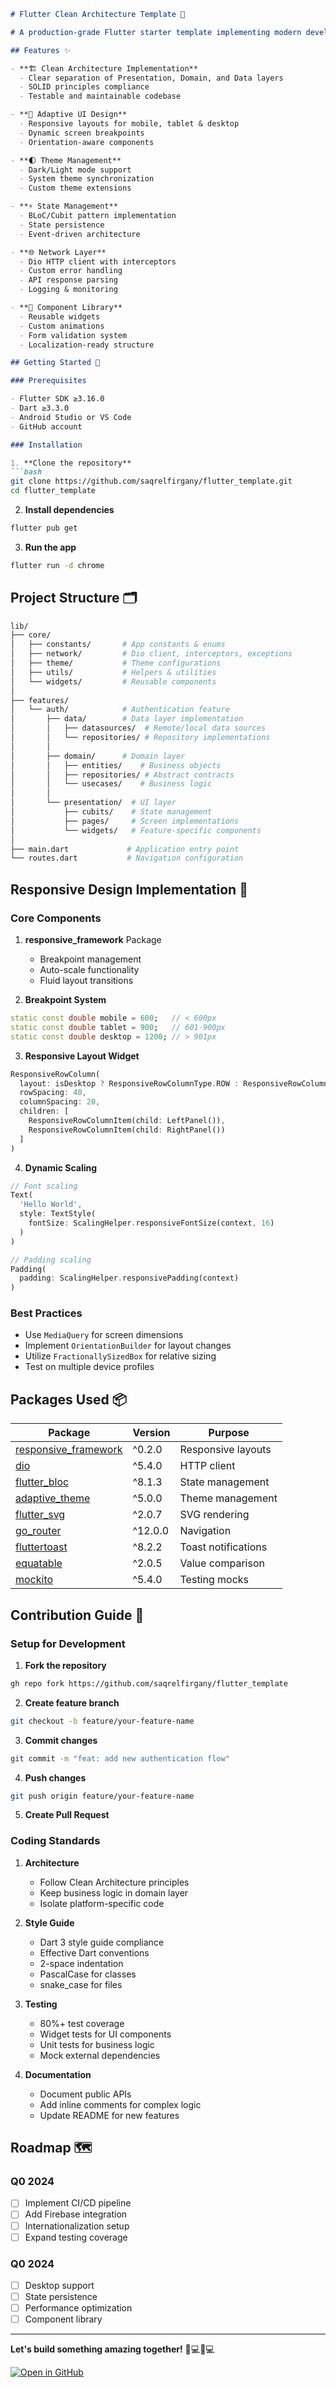 ```markdown
# Flutter Clean Architecture Template 🚀

# A production-grade Flutter starter template implementing modern development practices with Clean Architecture, responsive design, and robust state management.

## Features ✨

- **🏗 Clean Architecture Implementation**
  - Clear separation of Presentation, Domain, and Data layers
  - SOLID principles compliance
  - Testable and maintainable codebase

- **📱 Adaptive UI Design**
  - Responsive layouts for mobile, tablet & desktop
  - Dynamic screen breakpoints
  - Orientation-aware components

- **🌓 Theme Management**
  - Dark/Light mode support
  - System theme synchronization
  - Custom theme extensions

- **⚡ State Management**
  - BLoC/Cubit pattern implementation
  - State persistence
  - Event-driven architecture

- **🌐 Network Layer**
  - Dio HTTP client with interceptors
  - Custom error handling
  - API response parsing
  - Logging & monitoring

- **🧩 Component Library**
  - Reusable widgets
  - Custom animations
  - Form validation system
  - Localization-ready structure

## Getting Started 🏁

### Prerequisites

- Flutter SDK ≥3.16.0
- Dart ≥3.3.0
- Android Studio or VS Code
- GitHub account

### Installation

1. **Clone the repository**
```bash
git clone https://github.com/saqrelfirgany/flutter_template.git
cd flutter_template
```

2. **Install dependencies**
```bash
flutter pub get
```

3. **Run the app**
```bash
flutter run -d chrome
```

## Project Structure 🗂️

```bash
lib/
├── core/
│   ├── constants/       # App constants & enums
│   ├── network/         # Dio client, interceptors, exceptions
│   ├── theme/           # Theme configurations
│   ├── utils/           # Helpers & utilities
│   └── widgets/         # Reusable components
│
├── features/
│   └── auth/            # Authentication feature
│       ├── data/        # Data layer implementation
│       │   ├── datasources/  # Remote/local data sources
│       │   └── repositories/ # Repository implementations
│       │
│       ├── domain/      # Domain layer
│       │   ├── entities/    # Business objects
│       │   ├── repositories/ # Abstract contracts
│       │   └── usecases/    # Business logic
│       │
│       └── presentation/  # UI layer
│           ├── cubits/    # State management
│           ├── pages/     # Screen implementations
│           └── widgets/   # Feature-specific components
│
├── main.dart             # Application entry point
└── routes.dart           # Navigation configuration
```

## Responsive Design Implementation 📐

### Core Components

1. **responsive_framework** Package
    - Breakpoint management
    - Auto-scale functionality
    - Fluid layout transitions

2. **Breakpoint System**
```dart
static const double mobile = 600;   // < 600px
static const double tablet = 900;   // 601-900px
static const double desktop = 1200; // > 901px
```

3. **Responsive Layout Widget**
```dart
ResponsiveRowColumn(
  layout: isDesktop ? ResponsiveRowColumnType.ROW : ResponsiveRowColumnType.COLUMN,
  rowSpacing: 40,
  columnSpacing: 20,
  children: [
    ResponsiveRowColumnItem(child: LeftPanel()),
    ResponsiveRowColumnItem(child: RightPanel())
  ]
)
```

4. **Dynamic Scaling**
```dart
// Font scaling
Text(
  'Hello World',
  style: TextStyle(
    fontSize: ScalingHelper.responsiveFontSize(context, 16)
  )
)

// Padding scaling
Padding(
  padding: ScalingHelper.responsivePadding(context)
)
```

### Best Practices

- Use `MediaQuery` for screen dimensions
- Implement `OrientationBuilder` for layout changes
- Utilize `FractionallySizedBox` for relative sizing
- Test on multiple device profiles

## Packages Used 📦

| Package | Version | Purpose |
|---------|---------|---------|
| [responsive_framework](https://pub.dev/packages/responsive_framework) | ^0.2.0 | Responsive layouts |
| [dio](https://pub.dev/packages/dio) | ^5.4.0 | HTTP client |
| [flutter_bloc](https://pub.dev/packages/flutter_bloc) | ^8.1.3 | State management |
| [adaptive_theme](https://pub.dev/packages/adaptive_theme) | ^5.0.0 | Theme management |
| [flutter_svg](https://pub.dev/packages/flutter_svg) | ^2.0.7 | SVG rendering |
| [go_router](https://pub.dev/packages/go_router) | ^12.0.0 | Navigation |
| [fluttertoast](https://pub.dev/packages/fluttertoast) | ^8.2.2 | Toast notifications |
| [equatable](https://pub.dev/packages/equatable) | ^2.0.5 | Value comparison |
| [mockito](https://pub.dev/packages/mockito) | ^5.4.0 | Testing mocks |

## Contribution Guide 🤝

### Setup for Development

1. **Fork the repository**
```bash
gh repo fork https://github.com/saqrelfirgany/flutter_template
```

2. **Create feature branch**
```bash
git checkout -b feature/your-feature-name
```

3. **Commit changes**
```bash
git commit -m "feat: add new authentication flow"
```

4. **Push changes**
```bash
git push origin feature/your-feature-name
```

5. **Create Pull Request**

### Coding Standards

1. **Architecture**
    - Follow Clean Architecture principles
    - Keep business logic in domain layer
    - Isolate platform-specific code

2. **Style Guide**
    - Dart 3 style guide compliance
    - Effective Dart conventions
    - 2-space indentation
    - PascalCase for classes
    - snake_case for files

3. **Testing**
    - 80%+ test coverage
    - Widget tests for UI components
    - Unit tests for business logic
    - Mock external dependencies

4. **Documentation**
    - Document public APIs
    - Add inline comments for complex logic
    - Update README for new features


## Roadmap 🗺️

### Q0 2024
- [ ] Implement CI/CD pipeline
- [ ] Add Firebase integration
- [ ] Internationalization setup
- [ ] Expand testing coverage

### Q0 2024
- [ ] Desktop support
- [ ] State persistence
- [ ] Performance optimization
- [ ] Component library

---

**Let's build something amazing together!** 👩💻👨💻

[![Open in GitHub](https://img.shields.io/badge/GitHub-View%20on%20GitHub-blue?logo=GitHub)](https://github.com/saqrelfirgany/flutter_template)
```
